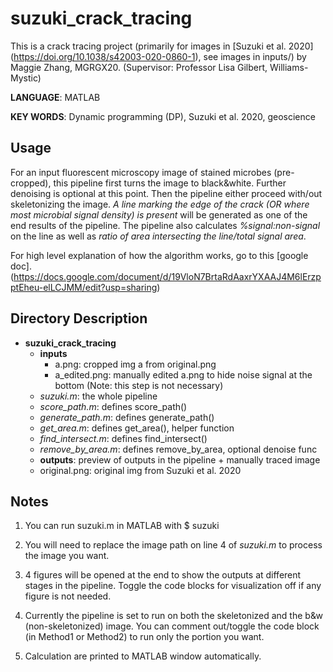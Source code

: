 # suzuki_crack_tracing

This is a crack tracing project (primarily for images in [Suzuki et al. 2020] (https://doi.org/10.1038/s42003-020-0860-1), see images in inputs/) by Maggie Zhang, MGRGX20. (Supervisor: Professor Lisa Gilbert, Williams-Mystic)

**LANGUAGE**: MATLAB

**KEY WORDS**: Dynamic programming (DP), Suzuki et al. 2020, geoscience

## Usage
For an input fluorescent microscopy image of stained microbes (pre-cropped), this pipeline first turns the image to black&white. Further denoising is optional at this point. Then the pipeline either proceed with/out skeletonizing the image. *A line marking the edge of the crack (OR where most microbial signal density) is present* will be generated as one of the end results of the pipeline. The pipeline also calculates *%signal:non-signal* on the line as well as *ratio of area intersecting the line/total signal area*.

For high level explanation of how the algorithm works, go to this [google doc].
(https://docs.google.com/document/d/19VloN7BrtaRdAaxrYXAAJ4M6lErzpptEheu-elLCJMM/edit?usp=sharing)

## Directory Description

- **suzuki_crack_tracing**
    - **inputs**
        - a.png: cropped img a from original.png
        - a_edited.png: manually edited a.png to hide noise signal at the bottom
          (Note: this step is not necessary)
    - *suzuki.m*: the whole pipeline
    - *score_path.m*: defines score_path()
    - *generate_path.m*: defines generate_path()
    - *get_area.m*: defines get_area(), helper function
    - *find_intersect.m*: defines find_intersect()
    - *remove_by_area.m*: defines remove_by_area, optional denoise func
    - **outputs**: preview of outputs in the pipeline + manually traced image
    - original.png: original img from Suzuki et al. 2020

## Notes
1. You can run suzuki.m in MATLAB with
    $ suzuki

2. You will need to replace the image path on line 4 of *suzuki.m* to process the image you want.

3. 4 figures will be opened at the end to show the outputs at different stages in the pipeline. Toggle the code blocks for visualization off if any figure is not needed.

4. Currently the pipeline is set to run on both the skeletonized and the b&w (non-skeletonized) image. You can comment out/toggle the code block (in Method1 or Method2) to run only the portion you want.

5. Calculation are printed to MATLAB window automatically.
